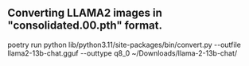 ## Converting LLAMA2 images in "consolidated.00.pth" format.

poetry run python lib/python3.11/site-packages/bin/convert.py --outfile llama2-13b-chat.gguf --outtype q8_0 ~/Downloads/llama-2-13b-chat/
